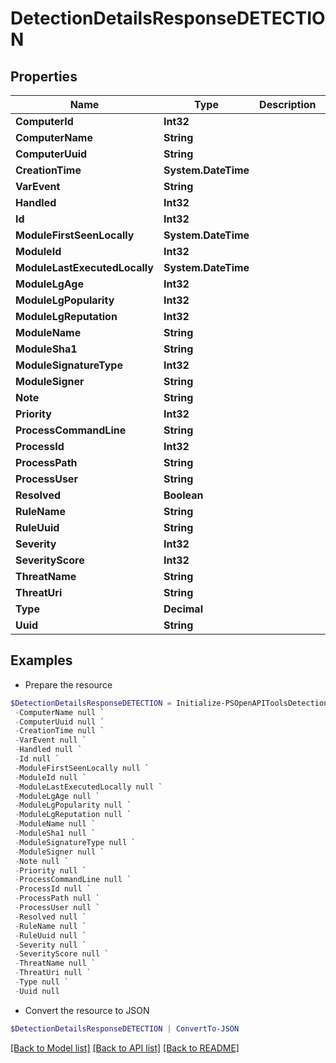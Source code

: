 # DetectionDetailsResponseDETECTION
## Properties

Name | Type | Description | Notes
------------ | ------------- | ------------- | -------------
**ComputerId** | **Int32** |  | [optional] 
**ComputerName** | **String** |  | [optional] 
**ComputerUuid** | **String** |  | [optional] 
**CreationTime** | **System.DateTime** |  | [optional] 
**VarEvent** | **String** |  | [optional] 
**Handled** | **Int32** |  | [optional] 
**Id** | **Int32** |  | [optional] 
**ModuleFirstSeenLocally** | **System.DateTime** |  | [optional] 
**ModuleId** | **Int32** |  | [optional] 
**ModuleLastExecutedLocally** | **System.DateTime** |  | [optional] 
**ModuleLgAge** | **Int32** |  | [optional] 
**ModuleLgPopularity** | **Int32** |  | [optional] 
**ModuleLgReputation** | **Int32** |  | [optional] 
**ModuleName** | **String** |  | [optional] 
**ModuleSha1** | **String** |  | [optional] 
**ModuleSignatureType** | **Int32** |  | [optional] 
**ModuleSigner** | **String** |  | [optional] 
**Note** | **String** |  | [optional] 
**Priority** | **Int32** |  | [optional] 
**ProcessCommandLine** | **String** |  | [optional] 
**ProcessId** | **Int32** |  | [optional] 
**ProcessPath** | **String** |  | [optional] 
**ProcessUser** | **String** |  | [optional] 
**Resolved** | **Boolean** |  | [optional] 
**RuleName** | **String** |  | [optional] 
**RuleUuid** | **String** |  | [optional] 
**Severity** | **Int32** |  | [optional] 
**SeverityScore** | **Int32** |  | [optional] 
**ThreatName** | **String** |  | [optional] 
**ThreatUri** | **String** |  | [optional] 
**Type** | **Decimal** |  | [optional] 
**Uuid** | **String** |  | [optional] 

## Examples

- Prepare the resource
```powershell
$DetectionDetailsResponseDETECTION = Initialize-PSOpenAPIToolsDetectionDetailsResponseDETECTION  -ComputerId null `
 -ComputerName null `
 -ComputerUuid null `
 -CreationTime null `
 -VarEvent null `
 -Handled null `
 -Id null `
 -ModuleFirstSeenLocally null `
 -ModuleId null `
 -ModuleLastExecutedLocally null `
 -ModuleLgAge null `
 -ModuleLgPopularity null `
 -ModuleLgReputation null `
 -ModuleName null `
 -ModuleSha1 null `
 -ModuleSignatureType null `
 -ModuleSigner null `
 -Note null `
 -Priority null `
 -ProcessCommandLine null `
 -ProcessId null `
 -ProcessPath null `
 -ProcessUser null `
 -Resolved null `
 -RuleName null `
 -RuleUuid null `
 -Severity null `
 -SeverityScore null `
 -ThreatName null `
 -ThreatUri null `
 -Type null `
 -Uuid null
```

- Convert the resource to JSON
```powershell
$DetectionDetailsResponseDETECTION | ConvertTo-JSON
```

[[Back to Model list]](../README.md#documentation-for-models) [[Back to API list]](../README.md#documentation-for-api-endpoints) [[Back to README]](../README.md)

